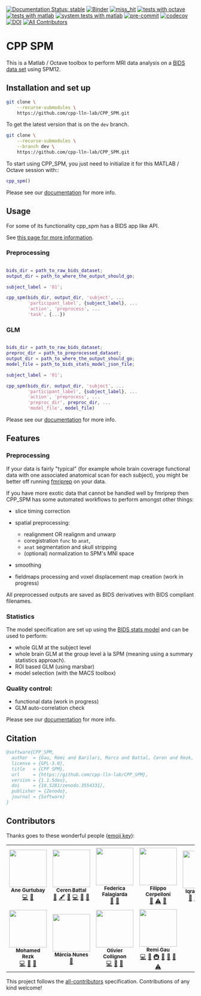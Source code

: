 <!-- markdown-link-check-disable -->

<!-- .. only:: html -->

[![Documentation Status: stable](https://readthedocs.org/projects/cpp_spm/badge/?version=stable)](https://cpp_spm.readthedocs.io/en/stable/?badge=stable)
[![Binder](https://mybinder.org/badge_logo.svg)](https://mybinder.org/v2/gh/cpp-lln-lab/CPP_SPM/dev)
[![miss_hit](https://github.com/cpp-lln-lab/CPP_SPM/actions/workflows/miss_hit.yml/badge.svg)](https://github.com/cpp-lln-lab/CPP_SPM/actions/workflows/miss_hit.yml)
[![tests with octave](https://github.com/cpp-lln-lab/CPP_SPM/actions/workflows/run_tests_octave.yml/badge.svg)](https://github.com/cpp-lln-lab/CPP_SPM/actions/workflows/run_tests_octave.yml)
[![tests with matlab](https://github.com/cpp-lln-lab/CPP_SPM/actions/workflows/run_tests_matlab.yml/badge.svg)](https://github.com/cpp-lln-lab/CPP_SPM/actions/workflows/run_tests_matlab.yml)
[![system tests with matlab](https://github.com/cpp-lln-lab/CPP_SPM/actions/workflows/run_system_tests_matlab.yml/badge.svg)](https://github.com/cpp-lln-lab/CPP_SPM/actions/workflows/run_system_tests_matlab.yml)
[![pre-commit](https://img.shields.io/badge/pre--commit-enabled-brightgreen?logo=pre-commit&logoColor=white)](https://github.com/pre-commit/pre-commit)
[![codecov](https://codecov.io/gh/cpp-lln-lab/CPP_SPM/branch/master/graph/badge.svg?token=8IoRQtbFUV)](https://codecov.io/gh/cpp-lln-lab/CPP_SPM)
[![DOI](https://zenodo.org/badge/DOI/10.5281/zenodo.3554331.svg)](https://doi.org/10.5281/zenodo.3554331)
[![All Contributors](https://img.shields.io/badge/all_contributors-10-orange.svg?style=flat-square)](https://github.com/cpp-lln-lab/CPP_SPM#contributors)

<!-- markdown-link-check-enable -->

# CPP SPM

This is a Matlab / Octave toolbox to perform MRI data analysis on a
[BIDS data set](https://bids.neuroimaging.io/) using SPM12.

## Installation and set up

```bash
git clone \
    --recurse-submodules \
    https://github.com/cpp-lln-lab/CPP_SPM.git
```

To get the latest version that is on the `dev` branch.

```bash
git clone \
    --recurse-submodules \
    --branch dev \
    https://github.com/cpp-lln-lab/CPP_SPM.git
```

To start using CPP_SPM, you just need to initialize it for this MATLAB / Octave
session with::

```matlab
cpp_spm()
```

Please see our
[documentation](https://cpp-spm.readthedocs.io/en/dev/general_information.html)
for more info.

## Usage

For some of its functionality cpp_spm has a BIDS app like API.

See
[this page for more information](https://cpp-spm.readthedocs.io/en/dev/bids_app_api.html).

### Preprocessing

```matlab

bids_dir = path_to_raw_bids_dataset;
output_dir = path_to_where_the_output_should_go;

subject_label = '01';

cpp_spm(bids_dir, output_dir, 'subject', ...
        'participant_label', {subject_label}, ...
        'action', 'preprocess', ...
        'task', {...})
```

### GLM

```matlab

bids_dir = path_to_raw_bids_dataset;
preproc_dir = path_to_preprocessed_dataset;
output_dir = path_to_where_the_output_should_go;
model_file = path_to_bids_stats_model_json_file;

subject_label = '01';

cpp_spm(bids_dir, output_dir, 'subject', ...
        'participant_label', {subject_label}, ...
        'action', 'preprocess', ...
        'preproc_dir', preproc_dir, ...
        'model_file', model_file)
```

Please see our
[documentation](https://cpp-spm.readthedocs.io/en/dev/bids_app_api.html) for
more info.

## Features

### Preprocessing

If your data is fairly "typical" (for example whole brain coverage functional
data with one associated anatomical scan for each subject), you might be better
off running [fmriprep](https://fmriprep.org/en/stable/) on your data.

If you have more exotic data that cannot be handled well by fmriprep then
CPP_SPM has some automated workflows to perform amongst other things:

-   slice timing correction

-   spatial preprocessing:

    -   realignment OR realignm and unwarp
    -   coregistration `func` to `anat`,
    -   `anat` segmentation and skull stripping
    -   (optional) normalization to SPM's MNI space

-   smoothing

-   fieldmaps processing and voxel displacement map creation (work in progress)

All preprocessed outputs are saved as BIDS derivatives with BIDS compliant
filenames.

### Statistics

The model specification are set up using the
[BIDS stats model](https://bids-standard.github.io/stats-models/) and can be
used to perform:

-   whole GLM at the subject level
-   whole brain GLM at the group level à la SPM (meaning using a summary
    statistics approach).
-   ROI based GLM (using marsbar)
-   model selection (with the MACS toolbox)

### Quality control:

-   functional data (work in progress)
-   GLM auto-correlation check

Please see our
[documentation](https://cpp_spm.readthedocs.io/en/latest/index.html) for more
info.

## Citation

```bibtex
@software{CPP_SPM,
  author  = {Gau, Rémi and Barilari, Marco and Battal, Ceren and Rezk, Mohamed and Collignon, Olivier and Gurtubay, Ane and Falagiarda, Federica and MacLean, Michèle and Cerpelloni, Filippo and Shahzad, Iqra and Nunes, Márcia},
  license = {GPL-3.0},
  title   = {CPP SPM},
  url     = {https://github.com/cpp-lln-lab/CPP_SPM},
  version = {1.1.5dev},
  doi     = {10.5281/zenodo.3554331},
  publisher = {Zenodo},
  journal = {Software}
}
```

## Contributors

Thanks goes to these wonderful people
([emoji key](https://allcontributors.org/docs/en/emoji-key)):

<!-- ALL-CONTRIBUTORS-LIST:START - Do not remove or modify this section -->
<!-- prettier-ignore-start -->
<!-- markdownlint-disable -->
<table>
  <tr>
    <td align="center"><a href="https://github.com/anege"><img src="https://avatars0.githubusercontent.com/u/50317099?v=4?s=100" width="100px;" alt=""/><br /><sub><b>Ane Gurtubay</b></sub></a><br /><a href="https://github.com/cpp-lln-lab/CPP_SPM/commits?author=anege" title="Code">💻</a> <a href="#design-anege" title="Design">🎨</a></td>
    <td align="center"><a href="https://github.com/CerenB"><img src="https://avatars1.githubusercontent.com/u/10451654?v=4?s=100" width="100px;" alt=""/><br /><sub><b>Ceren Battal</b></sub></a><br /><a href="https://github.com/cpp-lln-lab/CPP_SPM/issues?q=author%3ACerenB" title="Bug reports">🐛</a> <a href="#content-CerenB" title="Content">🖋</a> <a href="https://github.com/cpp-lln-lab/CPP_SPM/commits?author=CerenB" title="Documentation">📖</a> <a href="https://github.com/cpp-lln-lab/CPP_SPM/commits?author=CerenB" title="Code">💻</a> <a href="https://github.com/cpp-lln-lab/CPP_SPM/pulls?q=is%3Apr+reviewed-by%3ACerenB" title="Reviewed Pull Requests">👀</a> <a href="#userTesting-CerenB" title="User Testing">📓</a></td>
    <td align="center"><a href="https://github.com/fedefalag"><img src="https://avatars2.githubusercontent.com/u/50373329?v=4?s=100" width="100px;" alt=""/><br /><sub><b>Federica Falagiarda</b></sub></a><br /><a href="https://github.com/cpp-lln-lab/CPP_SPM/issues?q=author%3Afedefalag" title="Bug reports">🐛</a> <a href="#userTesting-fedefalag" title="User Testing">📓</a></td>
    <td align="center"><a href="https://github.com/fcerpe"><img src="https://avatars.githubusercontent.com/u/73432853?v=4?s=100" width="100px;" alt=""/><br /><sub><b>Filippo Cerpelloni</b></sub></a><br /><a href="https://github.com/cpp-lln-lab/CPP_SPM/issues?q=author%3Afcerpe" title="Bug reports">🐛</a> <a href="https://github.com/cpp-lln-lab/CPP_SPM/commits?author=fcerpe" title="Tests">⚠️</a> <a href="#userTesting-fcerpe" title="User Testing">📓</a></td>
    <td align="center"><a href="https://github.com/iqrashahzad14"><img src="https://avatars.githubusercontent.com/u/75671348?v=4?s=100" width="100px;" alt=""/><br /><sub><b>Iqra Shahzad</b></sub></a><br /><a href="https://github.com/cpp-lln-lab/CPP_SPM/issues?q=author%3Aiqrashahzad14" title="Bug reports">🐛</a> <a href="https://github.com/cpp-lln-lab/CPP_SPM/commits?author=iqrashahzad14" title="Documentation">📖</a> <a href="#question-iqrashahzad14" title="Answering Questions">💬</a> <a href="https://github.com/cpp-lln-lab/CPP_SPM/pulls?q=is%3Apr+reviewed-by%3Aiqrashahzad14" title="Reviewed Pull Requests">👀</a> <a href="#userTesting-iqrashahzad14" title="User Testing">📓</a></td>
    <td align="center"><a href="https://github.com/marcobarilari"><img src="https://avatars3.githubusercontent.com/u/38101692?v=4?s=100" width="100px;" alt=""/><br /><sub><b>Marco Barilari</b></sub></a><br /><a href="https://github.com/cpp-lln-lab/CPP_SPM/commits?author=marcobarilari" title="Code">💻</a> <a href="#design-marcobarilari" title="Design">🎨</a> <a href="https://github.com/cpp-lln-lab/CPP_SPM/pulls?q=is%3Apr+reviewed-by%3Amarcobarilari" title="Reviewed Pull Requests">👀</a> <a href="https://github.com/cpp-lln-lab/CPP_SPM/commits?author=marcobarilari" title="Documentation">📖</a> <a href="https://github.com/cpp-lln-lab/CPP_SPM/commits?author=marcobarilari" title="Tests">⚠️</a> <a href="https://github.com/cpp-lln-lab/CPP_SPM/issues?q=author%3Amarcobarilari" title="Bug reports">🐛</a> <a href="#userTesting-marcobarilari" title="User Testing">📓</a></td>
    <td align="center"><a href="https://github.com/mwmaclean"><img src="https://avatars.githubusercontent.com/u/54547865?v=4?s=100" width="100px;" alt=""/><br /><sub><b>Michèle MacLean</b></sub></a><br /><a href="https://github.com/cpp-lln-lab/CPP_SPM/commits?author=mwmaclean" title="Code">💻</a> <a href="#ideas-mwmaclean" title="Ideas, Planning, & Feedback">🤔</a> <a href="#userTesting-mwmaclean" title="User Testing">📓</a></td>
  </tr>
  <tr>
    <td align="center"><a href="https://github.com/mohmdrezk"><img src="https://avatars2.githubusercontent.com/u/9597815?v=4?s=100" width="100px;" alt=""/><br /><sub><b>Mohamed Rezk</b></sub></a><br /><a href="https://github.com/cpp-lln-lab/CPP_SPM/commits?author=mohmdrezk" title="Code">💻</a> <a href="https://github.com/cpp-lln-lab/CPP_SPM/pulls?q=is%3Apr+reviewed-by%3Amohmdrezk" title="Reviewed Pull Requests">👀</a> <a href="#design-mohmdrezk" title="Design">🎨</a></td>
    <td align="center"><a href="https://github.com/mcgnunes"><img src="https://avatars.githubusercontent.com/u/98760858?v=4?s=100" width="100px;" alt=""/><br /><sub><b>Márcia Nunes</b></sub></a><br /><a href="https://github.com/cpp-lln-lab/CPP_SPM/issues?q=author%3Amcgnunes" title="Bug reports">🐛</a></td>
    <td align="center"><a href="https://cpplab.be"><img src="https://avatars0.githubusercontent.com/u/55407947?v=4?s=100" width="100px;" alt=""/><br /><sub><b>Olivier Collignon</b></sub></a><br /><a href="https://github.com/cpp-lln-lab/CPP_SPM/commits?author=OliColli" title="Code">💻</a> <a href="#design-OliColli" title="Design">🎨</a> <a href="https://github.com/cpp-lln-lab/CPP_SPM/commits?author=OliColli" title="Documentation">📖</a></td>
    <td align="center"><a href="https://remi-gau.github.io/"><img src="https://avatars3.githubusercontent.com/u/6961185?v=4?s=100" width="100px;" alt=""/><br /><sub><b>Remi Gau</b></sub></a><br /><a href="https://github.com/cpp-lln-lab/CPP_SPM/commits?author=Remi-Gau" title="Code">💻</a> <a href="https://github.com/cpp-lln-lab/CPP_SPM/commits?author=Remi-Gau" title="Documentation">📖</a> <a href="#infra-Remi-Gau" title="Infrastructure (Hosting, Build-Tools, etc)">🚇</a> <a href="#design-Remi-Gau" title="Design">🎨</a> <a href="https://github.com/cpp-lln-lab/CPP_SPM/pulls?q=is%3Apr+reviewed-by%3ARemi-Gau" title="Reviewed Pull Requests">👀</a> <a href="https://github.com/cpp-lln-lab/CPP_SPM/issues?q=author%3ARemi-Gau" title="Bug reports">🐛</a> <a href="https://github.com/cpp-lln-lab/CPP_SPM/commits?author=Remi-Gau" title="Tests">⚠️</a></td>
  </tr>
</table>

<!-- markdownlint-restore -->
<!-- prettier-ignore-end -->

<!-- ALL-CONTRIBUTORS-LIST:END -->

This project follows the
[all-contributors](https://github.com/all-contributors/all-contributors)
specification. Contributions of any kind welcome!
